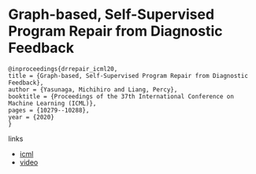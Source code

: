 # Graph-based, Self-Supervised Program Repair from Diagnostic Feedback

```
@inproceedings{drrepair_icml20,
title = {Graph-based, Self-Supervised Program Repair from Diagnostic Feedback},
author = {Yasunaga, Michihiro and Liang, Percy},
booktitle = {Proceedings of the 37th International Conference on Machine Learning (ICML)},
pages = {10279--10288},
year = {2020}
}
```

links
- [icml](https://proceedings.icml.cc/book/4196.pdf)
- [video](https://slideslive.com/38928452)
